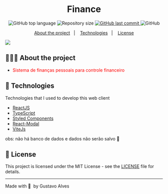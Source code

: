 <h1 align="center">
	<!-- <img alt="Logo" src=".github/logo.png" width="200px" /> -->
 Finance
</h1>

<p align="center">
  <img alt="GitHub top language" src="https://img.shields.io/github/languages/top/gustta03/Finances">

  <img alt="Repository size" src="https://img.shields.io/github/repo-size/gustta03/Finances">
  
  <a href="https://github.com/EliasGcf/readme-template/commits/master">
    <img alt="GitHub last commit" src="https://img.shields.io/github/last-commit/gustta03/Finances">
  </a>
  
<a href="https://github.com/EliasGcf/readme-template/issues/gustta03/Finances">
  </a>
  
  <img alt="GitHub" src="https://img.shields.io/github/license/EliasGcf/readme-template">
</p>

<p align="center">
  <a href="#-about-the-project">About the project</a>&nbsp;&nbsp;&nbsp;|&nbsp;&nbsp;&nbsp;
  <a href="#-technologies">Technologies</a>&nbsp;&nbsp;&nbsp;|&nbsp;&nbsp;&nbsp;
  <a href="#-license">License</a>
</p>
<img src="https://github.com/gustta03/Finances/blob/master/github/gif.gif">

## 👨🏻‍💻 About the project

- <p style="color: red;">Sistema de finanças pessoais para controle financeiro </p>

## 🚀 Technologies

Technologies that I used to develop this web client

- [ReactJS](https://reactjs.org/)
- [TypeScript](https://www.typescriptlang.org/)
- [Styled Components](https://styled-components.com/)
- [React-Modal](https://styled-components.com/)
- [ViteJs](https://vitejs.dev/)

obs: não há banco de dados e dados não serão salvo 🚧

## 📝 License

This project is licensed under the MIT License - see the [LICENSE](LICENSE) file for details.

---

Made with 💜 &nbsp;by Gustavo Alves 
